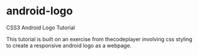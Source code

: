 # android-logo
CSS3 Android Logo Tutorial

This tutorial is built on an exercise from thecodeplayer involving css styling to create a responsive android logo as a webpage.  
